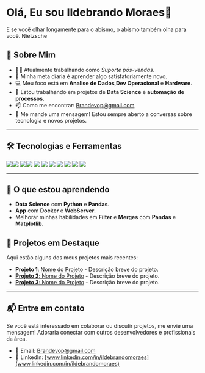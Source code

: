 # Olá, Eu sou Ildebrando Moraes👋

E se você olhar longamente para o abismo, o abismo também olha para você. 
                                                               Nietzsche 


## 🚀 Sobre Mim

- 👨‍💻 Atualmente trabalhando como *Suporte pós-vendas*.
- 🌱 Minha meta diaria é aprender algo satisfatoriamente novo.
- 💻 Meu foco está em **Analise de Dados**,**Dev Operacional** e **Hardware**.
- 🔭 Estou trabalhando em projetos de **Data Science** e **automação de processos**.
- 📫 Como me encontrar: [Brandevop@gmail.com](Brandevop@gmail.com)
- 💬 Me mande uma mensagem! Estou sempre aberto a conversas sobre tecnologia e novos projetos.

---

## 🛠️ Tecnologias e Ferramentas
<img src="https://img.shields.io/badge/Python-3776AB?style=for-the-badge&logo=python&logoColor=white" /><img src="https://img.shields.io/badge/Flask-000000?style=for-the-badge&logo=flask&logoColor=white" />
<img src="https://img.shields.io/badge/MySQL-00000F?style=for-the-badge&logo=mysql&logoColor=white" /><img src="https://img.shields.io/badge/Linux-E34F26?style=for-the-badge&logo=linux&logoColor=black" />
<img src="https://img.shields.io/badge/Docker-2496ED?style=for-the-badge&logo=docker&logoColor=white" />
<img src="https://img.shields.io/badge/Git-E34F26?style=for-the-badge&logo=git&logoColor=white" />
<img src="https://img.shields.io/badge/Linux-E34F26?style=for-the-badge&logo=linux&logoColor=black
Jogos" />
<img src="https://img.shields.io/badge/C%2B%2B-00599C?style=for-the-badge&logo=c%2B%2B&logoColor=white" />
<img src="https://img.shields.io/badge/-Visual%20Studio%20Code-333333?style=flat&logo=visual-studio-code&logoColor=007ACC" />
<img src="https://img.shields.io/badge/LinkedIn-0077B5?style=for-the-badge&logo=linkedin&logoColor=white" />
<img src="https://img.shields.io/badge/Counter_Strike-000000?style=for-the-badge&logo=counter-strike&logoColor=white" />



---

## 🌱 O que estou aprendendo

- **Data Science** com **Python** e **Pandas**.
- **App** com **Docker** e **WebServer**.
- Melhorar minhas habilidades em **Filter** e **Merges** com **Pandas** e **Matplotlib**.

## 📣 Projetos em Destaque

Aqui estão alguns dos meus projetos mais recentes:

- [**Projeto 1**: Nome do Projeto]([link_do_projeto](https://github.com/ildebrandomoraes/analisepreditivadeacidentesveiculares.git)) - Descrição breve do projeto.
- [**Projeto 2**: Nome do Projeto]([link_do_projeto](https://github.com/ildebrandomoraes/mapas_calor.git)) - Descrição breve do projeto.
- [**Projeto 3**: Nome do Projeto]([link_do_projeto](https://github.com/ildebrandomoraes/criptos.git)) - Descrição breve do projeto.

---

## 📬 Entre em contato

Se você está interessado em colaborar ou discutir projetos, me envie uma mensagem! Adoraria conectar com outros desenvolvedores e profissionais da área.

- 📧 Email: [Brandevop@gmail.com](Brandevop@gmail.com)
- 🔗 LinkedIn: [www.linkedin.com/in/ildebrandomoraes](www.linkedin.com/in/ildebrandomoraes)


